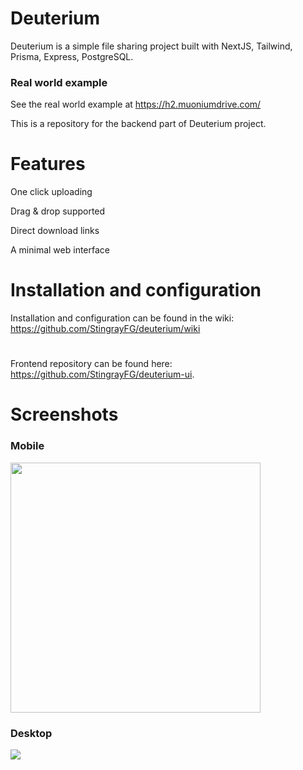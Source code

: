 # Deuterium

Deuterium is a simple file sharing project built with NextJS, Tailwind, Prisma, Express, PostgreSQL.

### Real world example
See the real world example at https://h2.muoniumdrive.com/

This is a repository for the backend part of Deuterium project.

# Features

One click uploading

Drag & drop supported

Direct download links

A minimal web interface

# Installation and configuration

Installation and configuration can be found in the wiki: https://github.com/StingrayFG/deuterium/wiki

#

Frontend repository can be found here: https://github.com/StingrayFG/deuterium-ui.

# Screenshots

### Mobile 
<img src="https://github.com/StingrayFG/deuterium/assets/54187585/37b07569-34fb-43e7-8a50-56d1535863ca" width="400" />

### Desktop 
<img src="https://github.com/StingrayFG/deuterium/assets/54187585/daea496d-e4be-4337-ad23-acda29d57eea" />
